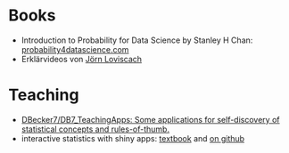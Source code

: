 # Books
- Introduction to Probability for Data Science by Stanley H Chan: [probability4datascience.com](https://probability4datascience.com)
- Erklärvideos von [Jörn Loviscach](https://j3l7h.de)

# Teaching
- [DBecker7/DB7_TeachingApps: Some applications for self-discovery of statistical concepts and rules-of-thumb.](https://github.com/DBecker7/DB7_TeachingApps)
- interactive statistics with shiny apps: [textbook](https://textbooks.thecoatlessprofessor.com/statistical-concepts-with-shiny-apps/) and [on github](https://github.com/coatless-textbooks/statistical-concepts-with-shiny-apps/tree/main)
